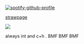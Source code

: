 [![spotify-github-profile](https://spotify-github-profile.kittinanx.com/api/view?uid=wjdes5kajmt1gqhbzctuzbgid&cover_image=true&theme=natemoo-re&show_offline=false&background_color=121212&interchange=true&bar_color=53b14f&bar_color_cover=false)](https://github.com/kittinan/spotify-github-profile) 

[strawpage](https://boooyah.straw.page/)

 ![](https://www.pngkey.com/png/full/197-1972479_attack-on-titan-junior-high-aot-junior-high.png)
 
 always int and c+h  .  BMF BMF BMF


